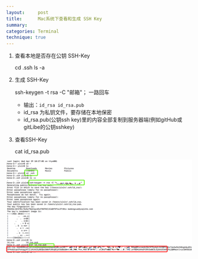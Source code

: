 ```yaml
---
layout:     post
title:      Mac系统下查看和生成 SSH Key
summary:  
categories: Terminal
technique: true
---
```



1. 查看本地是否存在公钥 SSH-Key

    cd .ssh
    ls -a 

2. 生成 SSH-Key

    ssh-keygen -t rsa -C "邮箱"； 一路回车
    - 输出：`id_rsa id_rsa.pub`
    - id_rsa 为私钥文件，要存储在本地保密
    - id_rsa.pub(公钥ssh key)里的内容全部复制到服务器端(例如gitHub或gitLibe的公钥sshkey)

3. 查看SSH-Key   

    cat id_rsa.pub


![图片](/assets/images/ssh.png)

